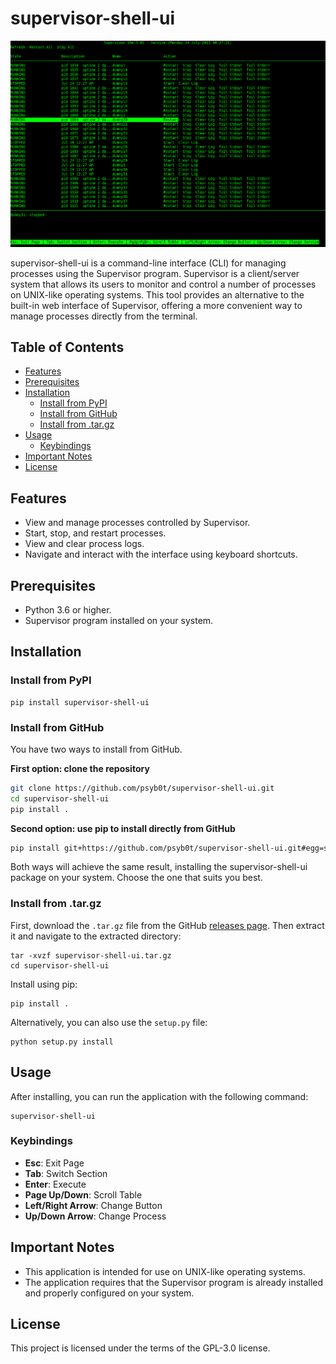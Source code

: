 # supervisor-shell-ui

[![ssh-tunnel-swarm](./assets/supervisor-shell-ui.png)](https://github.com/psyb0t/supervisor-shell-ui/blob/master/assets/supervisor-shell-ui.png)

supervisor-shell-ui is a command-line interface (CLI) for managing processes using the Supervisor program. Supervisor is a client/server system that allows its users to monitor and control a number of processes on UNIX-like operating systems. This tool provides an alternative to the built-in web interface of Supervisor, offering a more convenient way to manage processes directly from the terminal.

## Table of Contents

- [Features](#features)
- [Prerequisites](#prerequisites)
- [Installation](#installation)
  - [Install from PyPI](#install-from-pypi)
  - [Install from GitHub](#install-from-github)
  - [Install from .tar.gz](#install-from-targz)
- [Usage](#usage)
  - [Keybindings](#keybindings)
- [Important Notes](#important-notes)
- [License](#license)

## Features

- View and manage processes controlled by Supervisor.
- Start, stop, and restart processes.
- View and clear process logs.
- Navigate and interact with the interface using keyboard shortcuts.

## Prerequisites

- Python 3.6 or higher.
- Supervisor program installed on your system.

## Installation

### Install from PyPI

```
pip install supervisor-shell-ui
```

### Install from GitHub

You have two ways to install from GitHub.

**First option: clone the repository**

```bash
git clone https://github.com/psyb0t/supervisor-shell-ui.git
cd supervisor-shell-ui
pip install .
```

**Second option: use pip to install directly from GitHub**

```bash
pip install git+https://github.com/psyb0t/supervisor-shell-ui.git#egg=supervisor-shell-ui
```

Both ways will achieve the same result, installing the supervisor-shell-ui package on your system. Choose the one that suits you best.

### Install from .tar.gz

First, download the `.tar.gz` file from the GitHub [releases page](https://github.com/psyb0t/supervisor-shell-ui/releases). Then extract it and navigate to the extracted directory:

```
tar -xvzf supervisor-shell-ui.tar.gz
cd supervisor-shell-ui
```

Install using pip:

```
pip install .
```

Alternatively, you can also use the `setup.py` file:

```
python setup.py install
```

## Usage

After installing, you can run the application with the following command:

```
supervisor-shell-ui
```

### Keybindings

- **Esc**: Exit Page
- **Tab**: Switch Section
- **Enter**: Execute
- **Page Up/Down**: Scroll Table
- **Left/Right Arrow**: Change Button
- **Up/Down Arrow**: Change Process

## Important Notes

- This application is intended for use on UNIX-like operating systems.
- The application requires that the Supervisor program is already installed and properly configured on your system.

## License

This project is licensed under the terms of the GPL-3.0 license.
